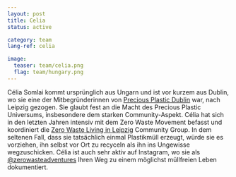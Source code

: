 ```yaml
---
layout: post
title: Celia
status: active

category: team
lang-ref: celia

image:
  teaser: team/celia.png
  flag: team/hungary.png
---
```


Célia Somlai kommt ursprünglich aus Ungarn und ist vor kurzem aus Dublin, wo sie eine der Mitbegründerinnen von [Precious Plastic Dublin](https://www.preciousplasticdublin.org/) war, nach Leipzig gezogen. Sie glaubt fest an die Macht des Precious Plastic Universums, insbesondere dem starken Community-Aspekt. Célia hat sich in den letzten Jahren intensiv mit dem Zero Waste Movement befasst und koordiniert die [Zero Waste Living in Leipzig](http://zerowastelivinginleipzig.de/) Community Group. In dem seltenen Fall, dass sie tatsächlich einmal Plastikmüll erzeugt, würde sie es vorziehen, ihn selbst vor Ort zu recyceln als ihn ins Ungewisse wegzuschicken. Célia ist auch sehr aktiv auf Instagram, wo sie als [@zerowasteadventures](https://www.instagram.com/zerowaste.adventures/) Ihren Weg zu einem möglichst müllfreien Leben dokumentiert.

